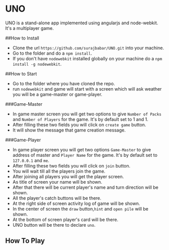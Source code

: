 UNO
======

UNO is a stand-alone app implemented using angularjs and node-webkit. It's a multiplayer game.

##How to Install
  * Clone the url `https://github.com/surajbabar/UNO.git` into your machine.
  * Go to the folder and do a `npm install`.
  * If you don't have `nodewebkit` installed globally on your machine do a `npm install -g nodewebkit`.

##How to Start
  * Go to the folder where you have cloned the repo.
  * run `nodewebkit` and game will start with a screen which will ask weather you will be a game-master or game-player.

###Game-Master
  * In game master screen you will get two options to give `Number of Packs` and `Number of Players` for the game. It's by default set to 1 and 1.
  * After filling these two fields you will click on `create game` button.
  * It will show the message that game creation message.

###Game-Player
  * In game player screen you will get two options `Game-Master` to give address of master and `Player Name` for the game. It's by default set to `127.0.0.1` and `me`.
  * After filling these two fields you will click on `join` button.
  * You will wait till all the players join the game.
  * After joining all players you will get the player screen.
  * As title of screen your name will be shown.
  * After that there will be current player's name and turn direction will be shown.
  * All the player's catch buttons will be there.
  * At the right side of screen activity log of game will be shown.
  * In the center of screen the `draw` button,`hint` and `open pile` will be shown.
  * At the bottom of screen player's card will be there.
  * UNO button will be there to declare `uno`.
  
## How To Play
  

